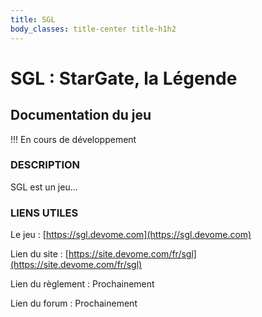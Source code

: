 ```yaml
---
title: SGL
body_classes: title-center title-h1h2
---
```


# SGL : StarGate, la Légende

## Documentation du jeu

!!! En cours de développement

### DESCRIPTION

SGL est un jeu...

### LIENS UTILES

Le jeu : [https://sgl.devome.com](https://sgl.devome.com) 

Lien du site : [https://site.devome.com/fr/sgl](https://site.devome.com/fr/sgl) 

Lien du règlement : Prochainement

Lien du forum : Prochainement
